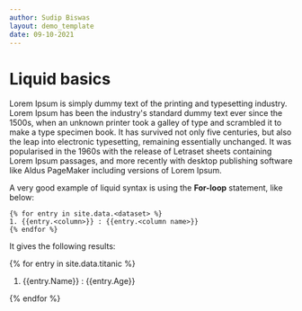 ```yaml
---
author: Sudip Biswas
layout: demo_template
date: 09-10-2021
---
```

# Liquid basics

Lorem Ipsum is simply dummy text of the printing and typesetting industry. Lorem Ipsum has been the industry's standard dummy text ever since the 1500s, 
when an unknown printer took a galley of type and scrambled it to make a type specimen book. It has survived not only five centuries, but also the 
leap into electronic typesetting, remaining essentially unchanged. It was popularised in the 1960s with the release of Letraset sheets containing Lorem 
Ipsum passages, and more recently with desktop publishing software like Aldus PageMaker including versions of Lorem Ipsum.

A very good example of liquid syntax is using the **For-loop** statement, like below: 

    {% for entry in site.data.<dataset> %}
    1. {{entry.<column>}} : {{entry.<column name>}}
    {% endfor %}

It gives the following results:

{% for entry in site.data.titanic %}

1. {{entry.Name}} : {{entry.Age}}

{% endfor %}

